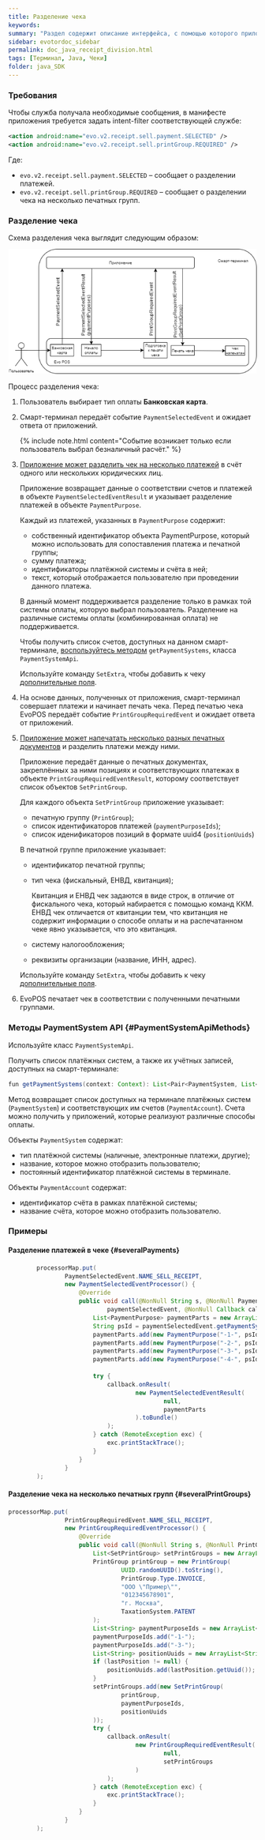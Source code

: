 ```yaml
---
title: Разделение чека
keywords:
summary: "Раздел содержит описание интерфейса, с помощью которого приложения могут делить чек на несколько платежей или на несколько чеков (печатных групп), например, для отдельной печати фискального и ЕНВД чека."
sidebar: evotordoc_sidebar
permalink: doc_java_receipt_division.html
tags: [Терминал, Java, Чеки]
folder: java_SDK
---
```


### Требования

Чтобы служба получала необходимые сообщения, в манифесте приложения требуется задать intent-filter соответствующей службе:

```xml
<action android:name="evo.v2.receipt.sell.payment.SELECTED" />
<action android:name="evo.v2.receipt.sell.printGroup.REQUIRED" />
```

Где:

* `evo.v2.receipt.sell.payment.SELECTED` – сообщает о разделении платежей.
* `evo.v2.receipt.sell.printGroup.REQUIRED` – сообщает о разделении чека на несколько печатных групп.

### Разделение чека

Схема разделения чека выглядит следующим образом:

![](./images/ReceiptDivision.png)

Процесс разделения чека:

1. Пользователь выбирает тип оплаты **Банковская карта**.
2. Смарт-терминал передаёт событие `PaymentSelectedEvent` и ожидает ответа от приложений.

    {% include note.html content="Событие возникает только если пользователь выбрал безналичный расчёт." %}

3. [Приложение может разделить чек на несколько платежей](./doc_java_receipt_division.html#severalPayments) в счёт одного или нескольких юридических лиц.

    Приложение возвращает данные о соответствии счетов и платежей в объекте `PaymentSelectedEventResult` и указывает разделение платежей в объекте `PaymentPurpose`.

    Каждый из платежей, указанных в `PaymentPurpose` содержит:

    * собственный идентификатор объекта PaymentPurpose, который можно использовать для сопоставления платежа и печатной группы;
    * сумму платежа;
    * идентификаторы платёжной системы и счёта в ней;
    * текст, который отображается пользователю при проведении данного платежа.

    В данный момент поддерживается разделение только в рамках той системы оплаты, которую выбрал пользователь. Разделение на различные системы оплаты (комбинированная оплата) не поддерживается.

    Чтобы получить список счетов, доступных на данном смарт-терминале, [воспользуйтесь методом](./doc_java_receipt_division.html#PaymentSystemApiMethods) `getPaymentSystems`, класса `PaymentSystemApi`.

    Используйте команду `SetExtra`, чтобы добавить к чеку [дополнительные поля](./doc_java_receipt_extras.html).

4. На основе данных, полученных от приложения, смарт-терминал совершает платежи и начинает печать чека. Перед печатью чека EvoPOS передаёт событие `PrintGroupRequiredEvent` и ожидает ответа от приложений.

5. [Приложение может напечатать несколько разных печатных документов](./doc_java_receipt_division.html#severalPintGroups) и разделить платежи между ними.

    Приложение передаёт данные о печатных документах, закреплённых за ними позициях и соответствующих платежах в объекте `PrintGroupRequiredEventResult`, которому соответствует список объектов `SetPrintGroup`.

    Для каждого объекта `SetPrintGroup` приложение указывает:

    * печатную группу (`PrintGroup`);
    * список идентификаторов платежей (`paymentPurposeIds`);
    * список иденификаторов позиций в формате uuid4 (`positionUuids`)

    В печатной группе приложение указывает:

    * идентификатор печатной группы;
    * тип чека (фискальный, ЕНВД, квитанция);

      Квитанция и ЕНВД чек задаются в виде строк, в отличие от фискального чека, который набирается с помощью команд ККМ. ЕНВД чек отличается от квитанции тем, что квитанция не содержит информации о способе оплаты и на распечатанном чеке явно указывается, что это квитанция.

    * систему налогообложения;
    * реквизиты организации (название, ИНН, адрес).

    Используйте команду `SetExtra`, чтобы добавить к чеку [дополнительные поля](./doc_java_receipt_extras.html).

6. EvoPOS печатает чек в соответствии с полученными печатными группами.

### Методы PaymentSystem API {#PaymentSystemApiMethods}

Используйте класс `PaymentSystemApi`.

Получить список платёжных систем, а также их учётных записей, доступных на смарт-терминале:

```java
fun getPaymentSystems(context: Context): List<Pair<PaymentSystem, List<PaymentAccount>>>
```

Метод возвращает список доступных на терминале платёжных систем (`PaymentSystem`) и соответствующих им счетов (`PaymentAccount`). Счета можно получить у приложений, которые реализуют различные способы оплаты.

Объекты `PaymentSystem` содержат:

* тип платёжной системы (наличные, электронные платежи, другие);
* название, которое можно отобразить пользователю;
* постоянный идентификатор платёжной системы в терминале.

Объекты `PaymentAccount` содержат:

* идентификатор счёта в рамках платёжной системы;
* название счёта, которое можно отобразить пользователю.

### Примеры

#### Разделение платежей в чеке {#severalPayments}

```java
        processorMap.put(
                PaymentSelectedEvent.NAME_SELL_RECEIPT,
                new PaymentSelectedEventProcessor() {
                    @Override
                    public void call(@NonNull String s, @NonNull PaymentSelectedEvent
                            paymentSelectedEvent, @NonNull Callback callback) {
                        List<PaymentPurpose> paymentParts = new ArrayList<PaymentPurpose>();
                        String psId = paymentSelectedEvent.getPaymentSystem().getPaymentSystemId();
                        paymentParts.add(new PaymentPurpose("-1-", psId, new BigDecimal(3), "0", "платёж клиента 1"));
                        paymentParts.add(new PaymentPurpose("-2-", psId, new BigDecimal(5), "0", "платёж клиента 2"));
                        paymentParts.add(new PaymentPurpose("-3-", psId, new BigDecimal(2), "0", "платёж клиента 3"));
                        paymentParts.add(new PaymentPurpose("-4-", psId, new BigDecimal(10), "0", "платёж клиента 4"));

                        try {
                            callback.onResult(
                                    new PaymentSelectedEventResult(
                                            null,
                                            paymentParts
                                    ).toBundle()
                            );
                        } catch (RemoteException exc) {
                            exc.printStackTrace();
                        }
                    }
                }
        );
```

#### Разделение чека на несколько печатных групп {#severalPrintGroups}

```java
processorMap.put(
                PrintGroupRequiredEvent.NAME_SELL_RECEIPT,
                new PrintGroupRequiredEventProcessor() {
                    @Override
                    public void call(@NonNull String s, @NonNull PrintGroupRequiredEvent printGroupRequiredEvent, @NonNull Callback callback) {
                        List<SetPrintGroup> setPrintGroups = new ArrayList<SetPrintGroup>();
                        PrintGroup printGroup = new PrintGroup(
                                UUID.randomUUID().toString(),
                                PrintGroup.Type.INVOICE,
                                "ООО \"Пример\"",
                                "012345678901",
                                "г. Москва",
                                TaxationSystem.PATENT
                        );
                        List<String> paymentPurposeIds = new ArrayList<String>();
                        paymentPurposeIds.add("-1-");
                        paymentPurposeIds.add("-3-");
                        List<String> positionUuids = new ArrayList<String>();
                        if (lastPosition != null) {
                            positionUuids.add(lastPosition.getUuid());
                        }
                        setPrintGroups.add(new SetPrintGroup(
                                printGroup,
                                paymentPurposeIds,
                                positionUuids
                        ));
                        try {
                            callback.onResult(
                                    new PrintGroupRequiredEventResult(
                                            null,
                                            setPrintGroups
                                    )
                            );
                        } catch (RemoteException exc) {
                            exc.printStackTrace();
                        }
                    }
                }
        );
```
